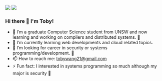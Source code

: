 
<!--
### Hi there 👋

Here are some ideas to get you started:

- 🔭 I’m currently working on ...
- 🌱 I’m currently learning ...
- 👯 I’m looking to collaborate on ...
- 🤔 I’m looking for help with ...
- 💬 Ask me about ...
- 📫 How to reach me: ...
- 😄 Pronouns: ...
- ⚡ Fun fact: ...
-->

![](https://komarev.com/ghpvc/?tobyw21&style=plastic)
![](https://komarev.com/ghpvc/?username=tobyw21&color=brightgreen)

### Hi there 👋 I'm Toby!

- 🔭 I’m a graduate Computer Science student from UNSW and now learning and working on compilers and distributed systems. 🤩
- 🌱 I’m currently learning web developments and cloud related topics.
- 🤔 I’m looking for career in security or systems programming/development. 🤔
- 📫 How to reach me: tobywang21@gmail.com
- ⚡ Fun fact: I interested in systems programming so much although my major is security 🧐
